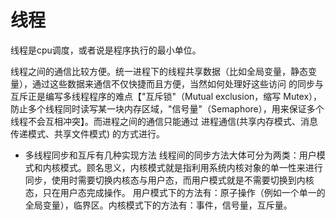 # 线程

线程是cpu调度，或者说是程序执行的最小单位。


线程之间的通信比较方便。统一进程下的线程共享数据（比如全局变量，静态变量），通过这些数据来通信不仅快捷而且方便，当然如何处理好这些访问 的同步与互斥正是编写多线程程序的难点【"互斥锁"（Mutual exclusion，缩写 Mutex），防止多个线程同时读写某一块内存区域，"信号量"（Semaphore），用来保证多个线程不会互相冲突】。而进程之间的通信只能通过 进程通信(共享内存模式、消息传递模式、共享文件模式) 的方式进行。


- 多线程同步和互斥有几种实现方法
线程间的同步方法大体可分为两类：用户模式和内核模式。顾名思义，内核模式就是指利用系统内核对象的单一性来进行同步，使用时需要切换内核态与用户态，而用户模式就是不需要切换到内核态，只在用户态完成操作。
用户模式下的方法有：原子操作（例如一个单一的全局变量），临界区。内核模式下的方法有：事件，信号量，互斥量。